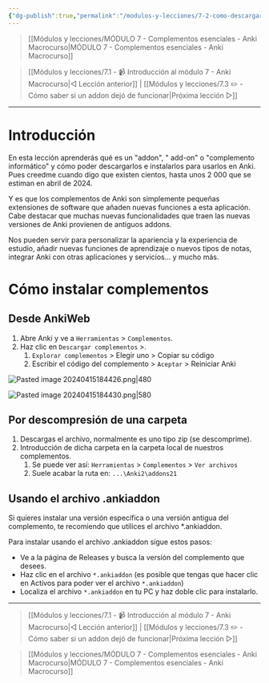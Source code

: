 ```yaml
---
{"dg-publish":true,"permalink":"/modulos-y-lecciones/7-2-como-descargar-complementos-anki-macrocurso/","noteIcon":""}
---
```



> [[Módulos y lecciones/MÓDULO 7 - Complementos esenciales - Anki Macrocurso\|MÓDULO 7 - Complementos esenciales - Anki Macrocurso]]

> [[Módulos y lecciones/7.1 - 📹 Introducción al módulo 7 - Anki Macrocurso\|◁ Lección anterior]] | [[Módulos y lecciones/7.3 ✏️ - Cómo saber si un addon dejó de funcionar\|Próxima lección ▷]]

---

# Introducción
En esta lección aprenderás qué es un "addon", " add-on" o "complemento informático" y cómo poder descargarlos e instalarlos para usarlos en Anki. Pues creedme cuando digo que existen cientos, hasta unos 2 000 que se estiman en abril de 2024.

Y es que los complementos de Anki son simplemente pequeñas extensiones de software que añaden nuevas funciones a esta aplicación. Cabe destacar que muchas nuevas funcionalidades que traen las nuevas versiones de Anki provienen de antiguos addons.

Nos pueden servir para personalizar la apariencia y la experiencia de estudio,  añadir nuevas funciones de aprendizaje o nuevos tipos de notas, integrar Anki con otras aplicaciones y servicios... y mucho más.

# Cómo instalar complementos
## Desde AnkiWeb
1. Abre Anki y ve a ``Herramientas`` > ``Complementos``.
2. Haz clic en ``Descargar complementos`` >.
	1. ``Explorar complementos`` > Elegir uno > Copiar su código
	2. Escribir el código del complemento > ``Aceptar`` > Reiniciar Anki

![Pasted image 20240415184426.png|480](/img/user/ANEXOS/Pasted%20image%2020240415184426.png)

![Pasted image 20240415184430.png|580](/img/user/ANEXOS/Pasted%20image%2020240415184430.png)

## Por descompresión de una carpeta
1. Descargas el archivo, normalmente es uno tipo zip (se descomprime).
2. Introducción de dicha carpeta en la carpeta local de nuestros complementos.
	1. Se puede ver así: ``Herramientas`` > ``Complementos`` > ``Ver archivos``
	2. Suele acabar la ruta en: ``...\Anki2\addons21``

## Usando el archivo .ankiaddon
Si quieres instalar una versión específica o una versión antigua del complemento, te recomiendo que utilices el archivo *.ankiaddon.

Para instalar usando el archivo .ankiaddon sigue estos pasos:

- Ve a la página de Releases y busca la versión del complemento que desees.
- Haz clic en el archivo ``*.ankiaddon`` (es posible que tengas que hacer clic en Activos para poder ver el archivo ``*.ankiaddon``)
- Localiza el archivo ``*.ankiaddon`` en tu PC y haz doble clic para instalarlo.




---

> [[Módulos y lecciones/7.1 - 📹 Introducción al módulo 7 - Anki Macrocurso\|◁ Lección anterior]] | [[Módulos y lecciones/7.3 ✏️ - Cómo saber si un addon dejó de funcionar\|Próxima lección ▷]]

> [[Módulos y lecciones/MÓDULO 7 - Complementos esenciales - Anki Macrocurso\|MÓDULO 7 - Complementos esenciales - Anki Macrocurso]]